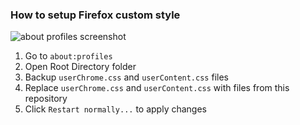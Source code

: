 ### How to setup Firefox custom style

![about profiles screenshot](https://github.com/AmekxOne/arch-config/tree/main/dotfiles/Firefox/img/aboutprofiles.jpg)

1. Go to `about:profiles`
2. Open Root Directory folder
3. Backup `userChrome.css` and `userContent.css` files
4. Replace `userChrome.css` and `userContent.css` with files from this repository
5. Click `Restart normally...` to apply changes